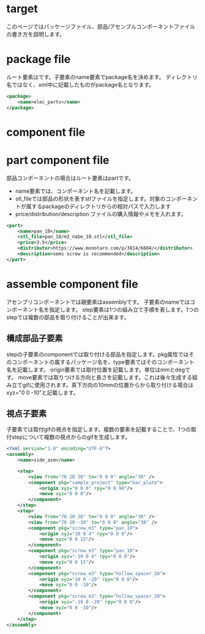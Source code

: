 # target
このページではパッケージファイル、部品/アセンブルコンポーネントファイルの書き方を説明します。

# package file
ルート要素は<package>です。子要素のname要素でpackage名を決めます。
ディレクトリ名ではなく、xml中に記載したものがpackage名となります。


```xml
<package>
    <name>elec_parts</name>
</package>
```

# component file

# part component file

部品コンポーネントの場合はルート要素はpartです。

* name要素では、コンポーネント名を記載します。
* stl_fileでは部品の形状を表すstlファイルを指定します。対象のコンポーネントが属するpackageのディレクトリからの相対パスで入力します
* price/distribution/description ファイルの購入情報やメモを入れます。

```xml
<part>
    <name>pan_10</name>
    <stl_file>pan_10/m3_nabe_10.stl</stl_file>
    <price>3.5</price>
    <distributor>https://www.monotaro.com/p/3814/6604/</distributor>
    <description>sems screw is recommended</description>
</part>
```

# assemble component file
アセンブリコンポーネントでは親要素はassemblyです。
子要素のnameではコンポーネント名を指定します。
step要素は1つの組み立て手順を表します。1つのstepでは複数の部品を取り付けることが出来ます。

## 構成部品子要素
stepの子要素のcomponentでは取り付ける部品を指定します。pkg属性ではそのコンポーネントの属するパッケージ名を、type要素ではそのコンポーネント名を記載します。
origin要素では取付位置を記載します。単位はmmとdegです。
move要素では取りつける方向と長さを記載します。これは後々生成する組み立てgifに使用されます。真下方向の10mmの位置からから取り付ける場合はxyz="0 0 -10"と記載します。



## 視点子要素
<view>子要素では取付gifの視点を指定します。複数の<view>要素を記載することで、1つの取付stepについて複数の視点からのgifを生成します。
```xml
<?xml version="1.0" encoding="UTF-8"?>
<assembly>
    <name>side_asm</name>

    <step>
        <view from="70 20 30" to="0 0 0" angle="30" />
        <component pkg="sample_project" type="bar_plate">
            <origin xyz="0 0 0" rpy="0 0 90"/>
            <move xyz="0 0 0"/>
        </component>
    </step>
    <step>
        <view from="70 20 30" to="0 0 0" angle="30" />
        <view from="70 20 -30" to="0 0 0" angle="30" />
        <component pkg="screw_m3" type="pan_10">
            <origin xyz="10 0 4" rpy="0 0 0"/>
            <move xyz="0 0 15"/>
        </component>
        <component pkg="screw_m3" type="pan_10">
            <origin xyz="-10 0 4" rpy="0 0 0"/>
            <move xyz="0 0 15"/>
        </component>
        <component pkg="screw_m3" type="hollow_spacer_20">
            <origin xyz="10 0 -20" rpy="0 0 0"/>
            <move xyz="0 0 -10"/>
        </component>
        <component pkg="screw_m3" type="hollow_spacer_20">
            <origin xyz="-10 0 -20" rpy="0 0 0"/>
            <move xyz="0 0 -10"/>
        </component>
    </step>
</assembly>
```